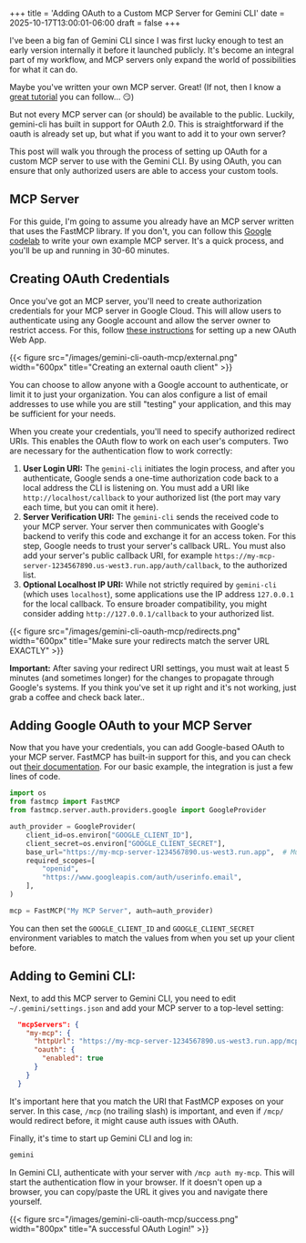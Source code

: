 +++
title = 'Adding OAuth to a Custom MCP Server for Gemini CLI'
date = 2025-10-17T13:00:01-06:00
draft = false
+++

I've been a big fan of Gemini CLI since I was first lucky enough to test an early version internally it before it launched publicly.  It's become an integral part of my workflow, and MCP servers only expand the world of possibilities for what it can do.

Maybe you've written your own MCP server.  Great!  (If not, then I know a [great tutorial](https://codelabs.developers.google.com/codelabs/cloud-run/how-to-deploy-a-secure-mcp-server-on-cloud-run?utm_campaign=CDR_0x145aeba1_default_b452068522&utm_medium=external&utm_source=blog) you can follow... 😏)

But not every MCP server can (or should) be available to the public.  Luckily, gemini-cli has built in support for OAuth 2.0.  This is straightforward if the oauth is already set up, but what if you want to add it to your own server?

This post will walk you through the process of setting up OAuth for a custom MCP server to use with the Gemini CLI. By using OAuth, you can ensure that only authorized users are able to access your custom tools.

## MCP Server

For this guide, I'm going to assume you already have an MCP server written that uses the FastMCP library. If you don't, you can follow this [Google codelab](https://codelabs.developers.google.com/codelabs/cloud-run/how-to-deploy-a-secure-mcp-server-on-cloud-run?utm_campaign=CDR_0x145aeba1_default_b452068522&utm_medium=external&utm_source=blog) to write your own example MCP server.  It's a quick process, and you'll be up and running in 30-60 minutes.

## Creating OAuth Credentials

Once you've got an MCP server, you'll need to create authorization credentials for your MCP server in Google Cloud. This will allow users to authenticate using any Google account and allow the server owner to restrict access. For this, follow [these instructions](https://developers.google.com/identity/protocols/oauth2/web-server#creatingcred?utm_campaign=CDR_0x145aeba1_default_b452068522&utm_medium=external&utm_source=blog) for setting up a new OAuth Web App.

{{< figure src="/images/gemini-cli-oauth-mcp/external.png" width="600px" title="Creating an external oauth client" >}}

You can choose to allow anyone with a Google account to authenticate, or limit it to just your organization.  You can alos configure a list of email addresses to use while you are still "testing" your application, and this may be sufficient for your needs.

When you create your credentials, you'll need to specify authorized redirect URIs.  This enables the OAuth flow to work on each user's computers. Two are necessary for the authentication flow to work correctly:

1.  **User Login URI:** The `gemini-cli` initiates the login process, and after you authenticate, Google sends a one-time authorization code back to a local address the CLI is listening on. You must add a URI like `http://localhost/callback` to your authorized list (the port may vary each time, but you can omit it here).
2.  **Server Verification URI:** The `gemini-cli` sends the received code to your MCP server. Your server then communicates with Google's backend to verify this code and exchange it for an access token. For this step, Google needs to trust your server's callback URL. You must also add your server's public callback URI, for example `https://my-mcp-server-1234567890.us-west3.run.app/auth/callback`, to the authorized list.
3.  **Optional Localhost IP URI:** While not strictly required by `gemini-cli` (which uses `localhost`), some applications use the IP address `127.0.0.1` for the local callback. To ensure broader compatibility, you might consider adding `http://127.0.0.1/callback` to your authorized list.

{{< figure src="/images/gemini-cli-oauth-mcp/redirects.png" width="600px" title="Make sure your redirects match the server URL EXACTLY" >}}

**Important:** After saving your redirect URI settings, you must wait at least 5 minutes (and sometimes longer) for the changes to propagate through Google's systems. If you think you've set it up right and it's not working, just grab a coffee and check back later..

## Adding Google OAuth to your MCP Server

Now that you have your credentials, you can add Google-based OAuth to your MCP server. FastMCP has built-in support for this, and you can check out [their documentation](https://gofastmcp.com/integrations/google).  For our basic example, the integration is just a few lines of code.



```python
import os
from fastmcp import FastMCP
from fastmcp.server.auth.providers.google import GoogleProvider

auth_provider = GoogleProvider(
    client_id=os.environ["GOOGLE_CLIENT_ID"],
    client_secret=os.environ["GOOGLE_CLIENT_SECRET"],
    base_url="https://my-mcp-server-1234567890.us-west3.run.app",  # Must match your OAuth configuration
    required_scopes=[
        "openid",
        "https://www.googleapis.com/auth/userinfo.email",
    ],
)

mcp = FastMCP("My MCP Server", auth=auth_provider)
```

You can then set the `GOOGLE_CLIENT_ID` and `GOOGLE_CLIENT_SECRET` environment variables to match the values from when you set up your client before.


## Adding to Gemini CLI:

Next, to add this MCP server to Gemini CLI, you need to edit `~/.gemini/settings.json` and add your MCP server to a top-level setting:

```json
  "mcpServers": {
    "my-mcp": {
      "httpUrl": "https://my-mcp-server-1234567890.us-west3.run.app/mcp",
      "oauth": {
        "enabled": true
      }
    }
  }
```

It's important here that you match the URI that FastMCP exposes on your server.  In this case, `/mcp` (no trailing slash) is important, and even if `/mcp/` would redirect before, it might cause auth issues with OAuth.

Finally, it's time to start up Gemini CLI and log in:

```bash
gemini
```

In Gemini CLI, authenticate with your server with `/mcp auth my-mcp`. This will start the authentication flow in your browser.  If it doesn't open up a browser, you can copy/paste the URL it gives you and navigate there yourself.

{{< figure src="/images/gemini-cli-oauth-mcp/success.png" width="800px" title="A successful OAuth Login!" >}}